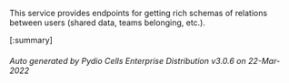 






This service provides endpoints for getting rich schemas of relations between users (shared data, teams belonging, etc.).

[:summary]

###### Auto generated by Pydio Cells Enterprise Distribution v3.0.6 on 22-Mar-2022
